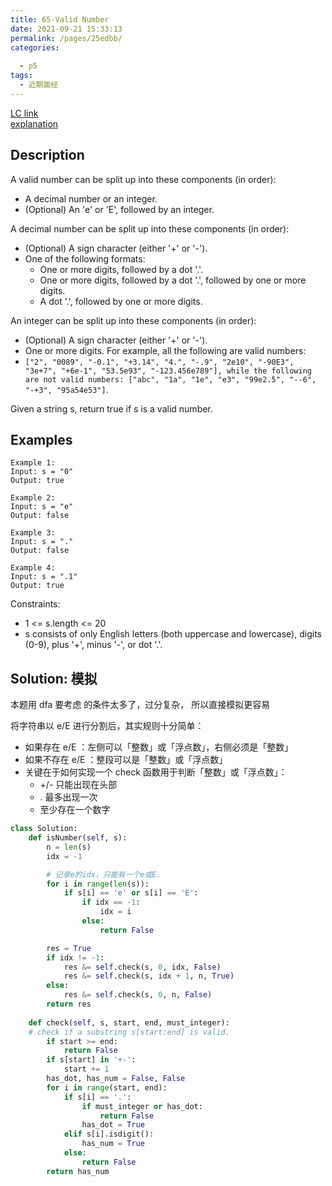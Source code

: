 ```yaml
---
title: 65-Valid Number
date: 2021-09-21 15:33:13
permalink: /pages/25edbb/
categories:
  
  - p5
tags:
  - 近期面经
---
```

[LC link](https://leetcode.com/problems/valid-number/submissions/)   
[explanation](https://leetcode-cn.com/problems/valid-number/solution/gong-shui-san-xie-zi-fu-chuan-mo-ni-by-a-7cgc/)

## Description
A valid number can be split up into these components (in order):

- A decimal number or an integer.
- (Optional) An 'e' or 'E', followed by an integer.


 A decimal number can be split up into these components (in order):
- (Optional) A sign character (either '+' or '-').
- One of the following formats:
  - One or more digits, followed by a dot '.'.
  - One or more digits, followed by a dot '.', followed by one or more digits.
  - A dot '.', followed by one or more digits.

An integer can be split up into these components (in order):
- (Optional) A sign character (either '+' or '-').
- One or more digits.
For example, all the following are valid numbers: 
- `["2", "0089", "-0.1", "+3.14", "4.", "-.9", "2e10", "-90E3", "3e+7", "+6e-1", "53.5e93", "-123.456e789"], while the following are not valid numbers: ["abc", "1a", "1e", "e3", "99e2.5", "--6", "-+3", "95a54e53"]`.

Given a string s, return true if s is a valid number.

## Examples
```
Example 1:
Input: s = "0"
Output: true

Example 2:
Input: s = "e"
Output: false

Example 3:
Input: s = "."
Output: false

Example 4:
Input: s = ".1"
Output: true
```
Constraints:

- 1 <= s.length <= 20
- s consists of only English letters (both uppercase and lowercase), digits (0-9), plus '+', minus '-', or dot '.'.
## Solution: 模拟
本题用 dfa 要考虑 的条件太多了，过分复杂， 所以直接模拟更容易  

将字符串以 e/E 进行分割后，其实规则十分简单：
- 如果存在 e/E ：左侧可以「整数」或「浮点数」，右侧必须是「整数」
- 如果不存在 e/E ：整段可以是「整数」或「浮点数」
- 关键在于如何实现一个 check 函数用于判断「整数」或「浮点数」：
    - +/- 只能出现在头部
    - . 最多出现一次
    - 至少存在一个数字

```python
class Solution:
    def isNumber(self, s):
        n = len(s)
        idx = -1

        # 记录e的idx，只能有一个e或E.
        for i in range(len(s)):
            if s[i] == 'e' or s[i] == 'E':
                if idx == -1:
                    idx = i
                else:
                    return False

        res = True
        if idx != -1:
            res &= self.check(s, 0, idx, False)
            res &= self.check(s, idx + 1, n, True)
        else:
            res &= self.check(s, 0, n, False)
        return res
    
    def check(self, s, start, end, must_integer):
    # check if a substring s[start:end] is valid. 
        if start >= end:
            return False
        if s[start] in '+-':
            start += 1
        has_dot, has_num = False, False
        for i in range(start, end):
            if s[i] == '.':
                if must_integer or has_dot:
                    return False
                has_dot = True
            elif s[i].isdigit():
                has_num = True
            else:
                return False
        return has_num
```
